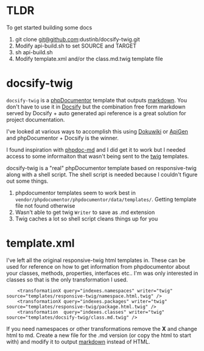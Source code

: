 # TLDR

To get started building some docs

1. git clone git@github.com:dustinb/docsify-twig.git
2. Modify api-build.sh to set SOURCE and TARGET
3. sh api-build.sh 
4. Modify template.xml and/or the class.md.twig template file

# docsify-twig

`docsify-twig` is a [phpDocumentor](https://www.phpdoc.org/) template that outputs [markdown][1].  You don't have to use it in [Docsify]() but the combination free form markdown served by Docsify + auto generated api reference is a great solution for project documentation. 

I've looked at various ways to accomplish this using [Dokuwiki](https://www.dokuwiki.org/dokuwiki) or [ApiGen](https://github.com/ApiGen/ApiGen) and phpDocumentor + Docsify is the winner.

I found inspiration with [phpdoc-md](https://github.com/evert/phpdoc-md) and I did get it to work but I needed access to some informaiton that wasn't being sent to the [twig](https://twig.symfony.com/) templates.

docsify-twig is a "real" phpDocumentor template based on responsive-twig along with a shell script.  The shell script is needed because I couldn't figure out some things.

1. phpdocumentor templates seem to work best in `vendor/phpdocumentor/phpdocumentor/data/templates/`.  Getting template file not found otherwise
2. Wasn't able to get twig `Writer` to save as .md extension
3. Twig caches a lot so shell script cleans things up for you

# template.xml

I've left all the original responsive-twig html templates in.  These can be used for reference on how to get information from phpdocumentor about your classes, methods, properties, interfaces etc..  I'm was only interested in classes so that is the only transformation I used.

```ext
    <transformationX query="indexes.namespaces" writer="twig" source="templates/responsive-twig/namespace.html.twig" />
    <transformationX query="indexes.packages" writer="twig" source="templates/responsive-twig/package.html.twig" />
    <transformation  query="indexes.classes" writer="twig" source="templates/docsify-twig/class.md.twig" />
```

If you need namespaces or other transformations remove the **X** and change html to md.  Create a new file for the .md version (or copy the html to start with) and modify it to output [markdown][1] instead of HTML.
    

[1]: https://daringfireball.net/projects/markdown/syntax
